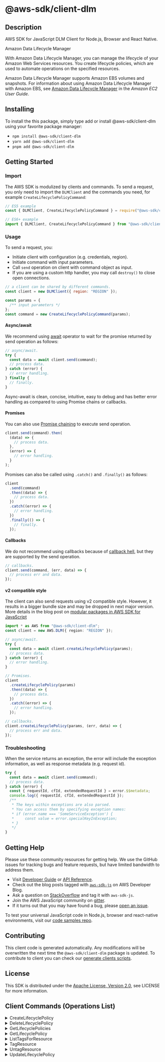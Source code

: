 <!-- generated file, do not edit directly -->

# @aws-sdk/client-dlm

## Description

AWS SDK for JavaScript DLM Client for Node.js, Browser and React Native.

<fullname>Amazon Data Lifecycle Manager</fullname>

<p>With Amazon Data Lifecycle Manager, you can manage the lifecycle of your Amazon Web Services resources. You create
lifecycle policies, which are used to automate operations on the specified
resources.</p>
<p>Amazon Data Lifecycle Manager supports Amazon EBS volumes and snapshots. For information about using Amazon Data Lifecycle Manager
with Amazon EBS, see <a href="https://docs.aws.amazon.com/AWSEC2/latest/UserGuide/snapshot-lifecycle.html">
Amazon Data Lifecycle Manager</a> in the <i>Amazon EC2 User Guide</i>.</p>

## Installing

To install the this package, simply type add or install @aws-sdk/client-dlm
using your favorite package manager:

- `npm install @aws-sdk/client-dlm`
- `yarn add @aws-sdk/client-dlm`
- `pnpm add @aws-sdk/client-dlm`

## Getting Started

### Import

The AWS SDK is modulized by clients and commands.
To send a request, you only need to import the `DLMClient` and
the commands you need, for example `CreateLifecyclePolicyCommand`:

```js
// ES5 example
const { DLMClient, CreateLifecyclePolicyCommand } = require("@aws-sdk/client-dlm");
```

```ts
// ES6+ example
import { DLMClient, CreateLifecyclePolicyCommand } from "@aws-sdk/client-dlm";
```

### Usage

To send a request, you:

- Initiate client with configuration (e.g. credentials, region).
- Initiate command with input parameters.
- Call `send` operation on client with command object as input.
- If you are using a custom http handler, you may call `destroy()` to close open connections.

```js
// a client can be shared by different commands.
const client = new DLMClient({ region: "REGION" });

const params = {
  /** input parameters */
};
const command = new CreateLifecyclePolicyCommand(params);
```

#### Async/await

We recommend using [await](https://developer.mozilla.org/en-US/docs/Web/JavaScript/Reference/Operators/await)
operator to wait for the promise returned by send operation as follows:

```js
// async/await.
try {
  const data = await client.send(command);
  // process data.
} catch (error) {
  // error handling.
} finally {
  // finally.
}
```

Async-await is clean, concise, intuitive, easy to debug and has better error handling
as compared to using Promise chains or callbacks.

#### Promises

You can also use [Promise chaining](https://developer.mozilla.org/en-US/docs/Web/JavaScript/Guide/Using_promises#chaining)
to execute send operation.

```js
client.send(command).then(
  (data) => {
    // process data.
  },
  (error) => {
    // error handling.
  }
);
```

Promises can also be called using `.catch()` and `.finally()` as follows:

```js
client
  .send(command)
  .then((data) => {
    // process data.
  })
  .catch((error) => {
    // error handling.
  })
  .finally(() => {
    // finally.
  });
```

#### Callbacks

We do not recommend using callbacks because of [callback hell](http://callbackhell.com/),
but they are supported by the send operation.

```js
// callbacks.
client.send(command, (err, data) => {
  // process err and data.
});
```

#### v2 compatible style

The client can also send requests using v2 compatible style.
However, it results in a bigger bundle size and may be dropped in next major version. More details in the blog post
on [modular packages in AWS SDK for JavaScript](https://aws.amazon.com/blogs/developer/modular-packages-in-aws-sdk-for-javascript/)

```ts
import * as AWS from "@aws-sdk/client-dlm";
const client = new AWS.DLM({ region: "REGION" });

// async/await.
try {
  const data = await client.createLifecyclePolicy(params);
  // process data.
} catch (error) {
  // error handling.
}

// Promises.
client
  .createLifecyclePolicy(params)
  .then((data) => {
    // process data.
  })
  .catch((error) => {
    // error handling.
  });

// callbacks.
client.createLifecyclePolicy(params, (err, data) => {
  // process err and data.
});
```

### Troubleshooting

When the service returns an exception, the error will include the exception information,
as well as response metadata (e.g. request id).

```js
try {
  const data = await client.send(command);
  // process data.
} catch (error) {
  const { requestId, cfId, extendedRequestId } = error.$$metadata;
  console.log({ requestId, cfId, extendedRequestId });
  /**
   * The keys within exceptions are also parsed.
   * You can access them by specifying exception names:
   * if (error.name === 'SomeServiceException') {
   *     const value = error.specialKeyInException;
   * }
   */
}
```

## Getting Help

Please use these community resources for getting help.
We use the GitHub issues for tracking bugs and feature requests, but have limited bandwidth to address them.

- Visit [Developer Guide](https://docs.aws.amazon.com/sdk-for-javascript/v3/developer-guide/welcome.html)
  or [API Reference](https://docs.aws.amazon.com/AWSJavaScriptSDK/v3/latest/index.html).
- Check out the blog posts tagged with [`aws-sdk-js`](https://aws.amazon.com/blogs/developer/tag/aws-sdk-js/)
  on AWS Developer Blog.
- Ask a question on [StackOverflow](https://stackoverflow.com/questions/tagged/aws-sdk-js) and tag it with `aws-sdk-js`.
- Join the AWS JavaScript community on [gitter](https://gitter.im/aws/aws-sdk-js-v3).
- If it turns out that you may have found a bug, please [open an issue](https://github.com/aws/aws-sdk-js-v3/issues/new/choose).

To test your universal JavaScript code in Node.js, browser and react-native environments,
visit our [code samples repo](https://github.com/aws-samples/aws-sdk-js-tests).

## Contributing

This client code is generated automatically. Any modifications will be overwritten the next time the `@aws-sdk/client-dlm` package is updated.
To contribute to client you can check our [generate clients scripts](https://github.com/aws/aws-sdk-js-v3/tree/main/scripts/generate-clients).

## License

This SDK is distributed under the
[Apache License, Version 2.0](http://www.apache.org/licenses/LICENSE-2.0),
see LICENSE for more information.

## Client Commands (Operations List)

<details>
<summary>
CreateLifecyclePolicy
</summary>

[Command API Reference](https://docs.aws.amazon.com/AWSJavaScriptSDK/v3/latest/clients/client-dlm/classes/createlifecyclepolicycommand.html) / [Input](https://docs.aws.amazon.com/AWSJavaScriptSDK/v3/latest/clients/client-dlm/interfaces/createlifecyclepolicycommandinput.html) / [Output](https://docs.aws.amazon.com/AWSJavaScriptSDK/v3/latest/clients/client-dlm/interfaces/createlifecyclepolicycommandoutput.html)

</details>
<details>
<summary>
DeleteLifecyclePolicy
</summary>

[Command API Reference](https://docs.aws.amazon.com/AWSJavaScriptSDK/v3/latest/clients/client-dlm/classes/deletelifecyclepolicycommand.html) / [Input](https://docs.aws.amazon.com/AWSJavaScriptSDK/v3/latest/clients/client-dlm/interfaces/deletelifecyclepolicycommandinput.html) / [Output](https://docs.aws.amazon.com/AWSJavaScriptSDK/v3/latest/clients/client-dlm/interfaces/deletelifecyclepolicycommandoutput.html)

</details>
<details>
<summary>
GetLifecyclePolicies
</summary>

[Command API Reference](https://docs.aws.amazon.com/AWSJavaScriptSDK/v3/latest/clients/client-dlm/classes/getlifecyclepoliciescommand.html) / [Input](https://docs.aws.amazon.com/AWSJavaScriptSDK/v3/latest/clients/client-dlm/interfaces/getlifecyclepoliciescommandinput.html) / [Output](https://docs.aws.amazon.com/AWSJavaScriptSDK/v3/latest/clients/client-dlm/interfaces/getlifecyclepoliciescommandoutput.html)

</details>
<details>
<summary>
GetLifecyclePolicy
</summary>

[Command API Reference](https://docs.aws.amazon.com/AWSJavaScriptSDK/v3/latest/clients/client-dlm/classes/getlifecyclepolicycommand.html) / [Input](https://docs.aws.amazon.com/AWSJavaScriptSDK/v3/latest/clients/client-dlm/interfaces/getlifecyclepolicycommandinput.html) / [Output](https://docs.aws.amazon.com/AWSJavaScriptSDK/v3/latest/clients/client-dlm/interfaces/getlifecyclepolicycommandoutput.html)

</details>
<details>
<summary>
ListTagsForResource
</summary>

[Command API Reference](https://docs.aws.amazon.com/AWSJavaScriptSDK/v3/latest/clients/client-dlm/classes/listtagsforresourcecommand.html) / [Input](https://docs.aws.amazon.com/AWSJavaScriptSDK/v3/latest/clients/client-dlm/interfaces/listtagsforresourcecommandinput.html) / [Output](https://docs.aws.amazon.com/AWSJavaScriptSDK/v3/latest/clients/client-dlm/interfaces/listtagsforresourcecommandoutput.html)

</details>
<details>
<summary>
TagResource
</summary>

[Command API Reference](https://docs.aws.amazon.com/AWSJavaScriptSDK/v3/latest/clients/client-dlm/classes/tagresourcecommand.html) / [Input](https://docs.aws.amazon.com/AWSJavaScriptSDK/v3/latest/clients/client-dlm/interfaces/tagresourcecommandinput.html) / [Output](https://docs.aws.amazon.com/AWSJavaScriptSDK/v3/latest/clients/client-dlm/interfaces/tagresourcecommandoutput.html)

</details>
<details>
<summary>
UntagResource
</summary>

[Command API Reference](https://docs.aws.amazon.com/AWSJavaScriptSDK/v3/latest/clients/client-dlm/classes/untagresourcecommand.html) / [Input](https://docs.aws.amazon.com/AWSJavaScriptSDK/v3/latest/clients/client-dlm/interfaces/untagresourcecommandinput.html) / [Output](https://docs.aws.amazon.com/AWSJavaScriptSDK/v3/latest/clients/client-dlm/interfaces/untagresourcecommandoutput.html)

</details>
<details>
<summary>
UpdateLifecyclePolicy
</summary>

[Command API Reference](https://docs.aws.amazon.com/AWSJavaScriptSDK/v3/latest/clients/client-dlm/classes/updatelifecyclepolicycommand.html) / [Input](https://docs.aws.amazon.com/AWSJavaScriptSDK/v3/latest/clients/client-dlm/interfaces/updatelifecyclepolicycommandinput.html) / [Output](https://docs.aws.amazon.com/AWSJavaScriptSDK/v3/latest/clients/client-dlm/interfaces/updatelifecyclepolicycommandoutput.html)

</details>
